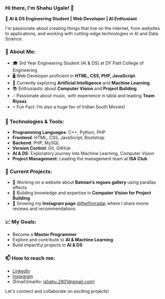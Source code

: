 ### Hi there, I'm Shahu Ugale! 👋

🚀 **AI & DS Engineering Student | Web Developer | AI Enthusiast**

I'm passionate about creating things that live on the internet, from websites to applications, and working with cutting-edge technologies in AI and Data Science.

### 🚀 About Me:
- 🎓 3rd Year Engineering Student (AI & DS) at DY Patil College of Engineering
- 🖥️ Web Developer proficient in **HTML, CSS, PHP, JavaScript**
- 🤖 Currently exploring **Artificial Intelligence** and **Machine Learning**
- 📚 Enthusiastic about **Computer Vision** and **Project Building**
- 🎶 Passionate about music, with experience in tabla and leading **Team Riyaaz**
- ⚡ Fun Fact: I’m also a huge fan of Indian South Movies!

### 🔧 Technologies & Tools:
- **Programming Languages**: C++, Python, PHP
- **Frontend**: HTML, CSS, JavaScript, Bootstrap
- **Backend**: PHP, MySQL
- **Version Control**: Git, GitHub
- **AI & DS**: Exploratory journey into Machine Learning, Computer Vision
- **Project Management**: Leading the management team at **ISA Club**

### 🌟 Current Projects:
- 🔨 Working on a website about **Batman’s rogues gallery** using parallax effects
- 📝 Building knowledge and expertise in **Computer Vision for Project Building**
- 🎯 Growing my **Instagram page** [@thefilmradar](https://www.instagram.com/thefilmradar) where I share movie reviews and recommendations

### 📈 My Goals:
- Become a **Master Programmer** 
- Explore and contribute to **AI & Machine Learning**
- Build impactful projects in **AI & DS**

### 📫 How to reach me:
- [LinkedIn](https://www.linkedin.com/in/shahuugale/)
- [Instagram](https://www.instagram.com/thefilmradar)
- [Email](mailto: ishahu.2801@gmail.com)

Let's connect and collaborate on exciting projects!